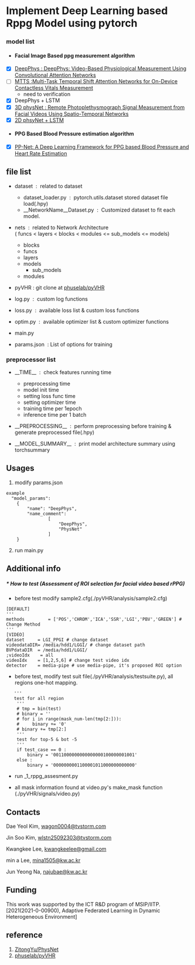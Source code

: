 # Implement Deep Learning based Rppg Model using pytorch

### model list

- #### Facial Image Based ppg measurement algorithm
- [x] [DeepPhys : DeepPhys: Video-Based Physiological Measurement Using Convolutional Attention Networks](https://arxiv.org/abs/1805.07888)
- [ ] [MTTS  :Multi-Task Temporal Shift Attention Networks for
On-Device Contactless Vitals Measurement](https://papers.nips.cc/paper/2020/file/e1228be46de6a0234ac22ded31417bc7-Paper.pdf)
  + need to verification
- [x] DeepPhys + LSTM
- [x] [3D physNet :  Remote Photoplethysmograph Signal Measurement from Facial Videos Using Spatio-Temporal Networks](https://arxiv.org/abs/1905.02419)
- [x] [2D phsyNet + LSTM](https://arxiv.org/abs/1905.02419)

- #### PPG Based Blood Pressure estimation algorithm
- [x] [PP-Net: A Deep Learning Framework for PPG based Blood Pressure and Heart Rate Estimation](https://ieeexplore.ieee.org/document/9082808)

## file list

- dataset&nbsp; :&nbsp; related to dataset
  + dataset_loader.py&nbsp; :&nbsp; pytorch.utils.dataset stored dataset file load(.hpy)
  + __NetworkName__Dataset.py&nbsp; :&nbsp; Customized dataset to fit each model.
  

- nets&nbsp; :&nbsp; related to Network Architecture
  <br/>(&nbsp;funcs&nbsp;<&nbsp;layers&nbsp;<&nbsp;blocks&nbsp;<&nbsp;modules&nbsp;<=&nbsp;sub_models&nbsp;<=&nbsp;models)
  + blocks
  + funcs
  + layers
  + models
    + sub_models
  + modules
- pyVHR : git clone at [phuselab/pyVHR](https://github.com/phuselab/pyVHR)
- log.py&nbsp; :&nbsp; custom log functions
- loss.py &nbsp;:&nbsp; available loss list & custom loss functions
- optim.py &nbsp;:&nbsp; available optimizer list & custom optimizer functions
- main.py
- params.json &nbsp;:&nbsp;List of options for training


### preprocessor list
- \_\_TIME__ &nbsp;:&nbsp; check features running time
  + preprocessing time
  + model init time
  + setting loss func time
  + setting optimizer time
  + training time per 1epoch
  + inference time per 1 batch 
  

- \_\_PREPROCESSING__&nbsp; :&nbsp; perform preprocessing before training & generate preprocessed file(.hpy)

- \_\_MODEL_SUMMARY__&nbsp; :&nbsp; print model architecture summary using torchsummary

## Usages
1. modify params.json
~~~
example
  "model_params":
    {
        "name": "DeepPhys",
        "name_comment":
                [
                    "DeepPhys",
                    "PhysNet"
                ]
    }
~~~ 
2. run main.py


## Additional info

##### *  How to test  (Assessment of ROI selection for facial video based rPPG)
-  before test modify sample2.cfg(./pyVHR/analysis/sample2.cfg)
~~~
[DEFAULT]
'''
methods         = ['POS','CHROM','ICA','SSR','LGI','PBV','GREEN'] # Change Method
'''
[VIDEO]
dataset     = LGI_PPGI # change dataset
videodataDIR= /media/hdd1/LGGI/ # change dataset path
BVPdataDIR  = /media/hdd1/LGGI/
;videoIdx    = all
videoIdx    = [1,2,5,6] # change test video idx
detector    = media-pipe # use media-pipe, it's proposed ROI option
~~~
-  before test, modify test suit file(./pyVHR/analysis/testsuite.py), all regions one-hot mapping.
~~~
   '''
   test for all region
    '''
    # tmp = bin(test)
    # binary = ''
    # for i in range(mask_num-len(tmp[2:])):
    #     binary += '0'
    # binary += tmp[2:]
    '''
    test for top-5 & bot -5
    '''
    if test_case == 0 :
        binary = '0011000000000000000100000001001'
    else :
        binary = '0000000001100001011000000000000'
~~~
* run _1_rppg_assesment.py

* all mask information found at video.py's make_mask function (./pyVHR/signals/video.py)

## Contacts

Dae Yeol Kim, wagon0004@tvstorm.com

Jin Soo Kim, wlstn25092303@tvstorm.com

Kwangkee Lee, kwangkeelee@gmail.com

min a Lee, mina1505@kw.ac.kr

Jun Yeong Na, najubae@kw.ac.kr

## Funding

This work was supported by the ICT R&D program of
MSIP/IITP. [2021(2021-0-00900), Adaptive Federated Learning in Dynamic Heterogeneous Environment]

## reference

1. [ZitongYu/PhysNet](https://github.com/ZitongYu/PhysNet)
2. [phuselab/pyVHR](https://github.com/phuselab/pyVHR)
